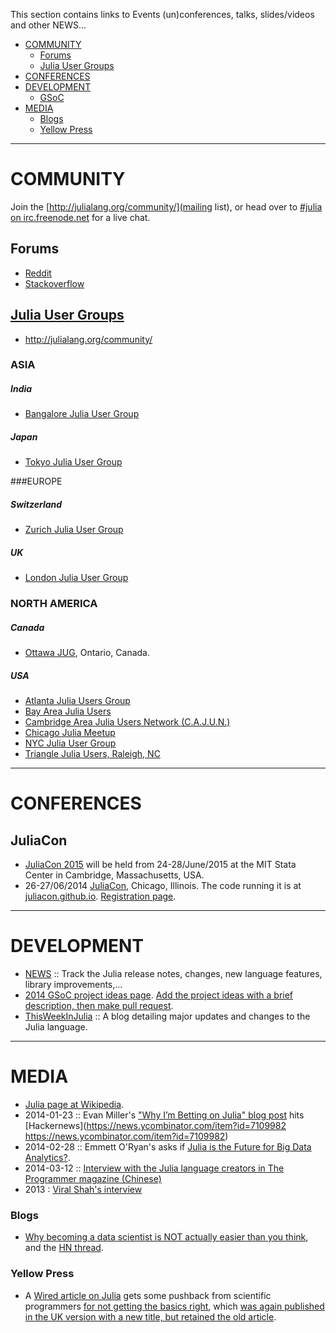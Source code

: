 This section contains links to Events (un)conferences, talks, slides/videos and other NEWS...

- [COMMUNITY](#community)
   - [Forums](#forums)
   - [Julia User Groups](#julia-user-groups)
- [CONFERENCES](#conferences)
- [DEVELOPMENT](#development)
   - [GSoC](#gsoc)
- [MEDIA](#media)
   - [Blogs](#blogs)
   - [Yellow Press](#yellow-press)

----

# COMMUNITY
Join the [http://julialang.org/community/](mailing list), or head over to [#julia on irc.freenode.net](http://webchat.freenode.net/?channels=julia) for a live chat.

## Forums
- [Reddit](http://www.reddit.com/r/Julia/)
- [Stackoverflow](http://stackoverflow.com/questions/tagged/julia-lang)

## [Julia User Groups](http://julia.meetup.com)
* http://julialang.org/community/

### ASIA

##### India
- [Bangalore Julia User Group](http://www.meetup.com/Bangalore-JULIA-User-Group/)

##### Japan
- [Tokyo Julia User Group](http://juliatokyo.connpass.com/event/6891/)

###EUROPE

##### Switzerland
- [Zurich Julia User Group](http://www.meetup.com/Zurich-Julia-User-Group/)

##### UK
- [London Julia User Group](http://www.meetup.com/London-Julia-User-Group/)

### NORTH AMERICA

##### Canada
- [Ottawa JUG](http://www.meetup.com/Ottawa-Julia-Meetup/), Ontario, Canada.

##### USA
- [Atlanta Julia Users Group](http://www.meetup.com/Atlanta-Julia-Users-Group/)
- [Bay Area Julia Users](http://www.meetup.com/Bay-Area-Julia-Users/)
- [Cambridge Area Julia Users Network (C.A.J.U.N.)](http://www.meetup.com/julia-cajun/)
- [Chicago Julia Meetup](http://www.meetup.com/JuliaChicago/)
- [NYC Julia User Group](http://www.meetup.com/NYC-Julia-User-Group/)
- [Triangle Julia Users, Raleigh, NC](http://www.meetup.com/Triangle-Julia-Users/)

----

# CONFERENCES

## JuliaCon
+ [JuliaCon 2015](http://juliacon.org/) will be held from 24-28/June/2015 at the MIT Stata Center in Cambridge, Massachusetts, USA.
+ 26-27/06/2014 [JuliaCon](http://juliacon.org/), Chicago, Illinois. The code running it is at [juliacon.github.io](https://github.com/JuliaCon/juliacon.github.io). [Registration page](http://juliacon.eventbrite.com/).

----

# DEVELOPMENT
- [NEWS](https://github.com/JuliaLang/julia/blob/master/NEWS.md) :: Track the Julia release notes, changes, new language features, library improvements,...
- [2014 GSoC project ideas page](http://julialang.org/gsoc/2014/). [Add the project ideas with a brief description, then make pull request](https://github.com/JuliaLang/julialang.github.com/blob/master/gsoc/2014/index.md). 
- [ThisWeekInJulia](http://thisweekinjulia.github.io) :: A blog detailing major updates and changes to the Julia language.

----

# MEDIA
- [Julia page at Wikipedia](https://en.wikipedia.org/wiki/Julia_%28programming_language%29).
- 2014-01-23 :: Evan Miller's ["Why I’m Betting on Julia" blog post](http://www.evanmiller.org/why-im-betting-on-julia.html) hits [Hackernews](https://news.ycombinator.com/item?id=7109982 https://news.ycombinator.com/item?id=7109982)
- 2014-02-28 :: Emmett O'Ryan's asks if [Julia is the Future for Big Data Analytics?](http://news.dice.com/2014/02/28/julia-future-big-data-analytics/).
- 2014-03-12 :: [Interview with the Julia language creators in The Programmer magazine (Chinese)](http://www.csdn.net/article/2014-03-12/2818732)
- 2013 : [Viral Shah's interview](http://analyticsindiamag.com/interview-viral-shah-co-creator-of-julia/)

### Blogs
- [Why becoming a data scientist is NOT actually easier than you think](https://medium.com/cs-math/5b65b548069b), and the [HN thread](https://news.ycombinator.com/item?id=4658391).

### Yellow Press 
- A [Wired article on Julia](http://www.wired.com/wiredenterprise/2014/02/julia/) gets some pushback from scientific programmers [for not getting the basics right](http://scientopia.org/blogs/goodmath/2014/02/04/everyone-stop-implementing-programming-languages-right-now-its-been-solved/), which [was again published in the UK version with a new title, but retained the old article](http://www.wired.co.uk/news/archive/2014-02/04/julia).


